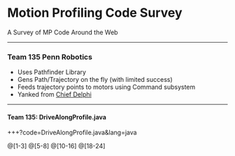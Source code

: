 # Motion Profiling Code Survey 

A Survey of MP Code Around the Web

---

### Team 135 Penn Robotics

- Uses Pathfinder Library
- Gens Path/Trajectory on the fly (with limited success)
- Feeds trajectory points to motors using Command subsystem
- Yanked from [Chief Delphi](https://www.chiefdelphi.com/forums/showthread.php?p=1745136 "Robot Code Never Starts")

---

#### Team 135: DriveAlongProfile.java

+++?code=DriveAlongProfile.java&lang=java

@[1-3]
@[5-8]
@[10-16]
@[18-24]
